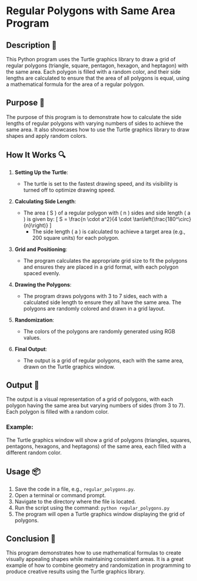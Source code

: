 # Regular Polygons with Same Area Program

## Description 📝

This Python program uses the Turtle graphics library to draw a grid of regular polygons (triangle, square, pentagon, hexagon, and heptagon) with the same area. Each polygon is filled with a random color, and their side lengths are calculated to ensure that the area of all polygons is equal, using a mathematical formula for the area of a regular polygon.

## Purpose 🎯

The purpose of this program is to demonstrate how to calculate the side lengths of regular polygons with varying numbers of sides to achieve the same area. It also showcases how to use the Turtle graphics library to draw shapes and apply random colors.

## How It Works 🔍

1. **Setting Up the Turtle**:
    - The turtle is set to the fastest drawing speed, and its visibility is turned off to optimize drawing speed.
2. **Calculating Side Length**:

    - The area \( S \) of a regular polygon with \( n \) sides and side length \( a \) is given by:
      \[
      S = \frac{n \cdot a^2}{4 \cdot \tan\left(\frac{180^\circ}{n}\right)}
      \]
        - The side length \( a \) is calculated to achieve a target area (e.g., 200 square units) for each polygon.

3. **Grid and Positioning**:

    - The program calculates the appropriate grid size to fit the polygons and ensures they are placed in a grid format, with each polygon spaced evenly.

4. **Drawing the Polygons**:

    - The program draws polygons with 3 to 7 sides, each with a calculated side length to ensure they all have the same area. The polygons are randomly colored and drawn in a grid layout.

5. **Randomization**:

    - The colors of the polygons are randomly generated using RGB values.

6. **Final Output**:
    - The output is a grid of regular polygons, each with the same area, drawn on the Turtle graphics window.

## Output 📜

The output is a visual representation of a grid of polygons, with each polygon having the same area but varying numbers of sides (from 3 to 7). Each polygon is filled with a random color.

### Example:

The Turtle graphics window will show a grid of polygons (triangles, squares, pentagons, hexagons, and heptagons) of the same area, each filled with a different random color.

## Usage 📦

1. Save the code in a file, e.g., `regular_polygons.py`.
2. Open a terminal or command prompt.
3. Navigate to the directory where the file is located.
4. Run the script using the command:
   `python regular_polygons.py`
5. The program will open a Turtle graphics window displaying the grid of polygons.

## Conclusion 🚀

This program demonstrates how to use mathematical formulas to create visually appealing shapes while maintaining consistent areas. It is a great example of how to combine geometry and randomization in programming to produce creative results using the Turtle graphics library.
